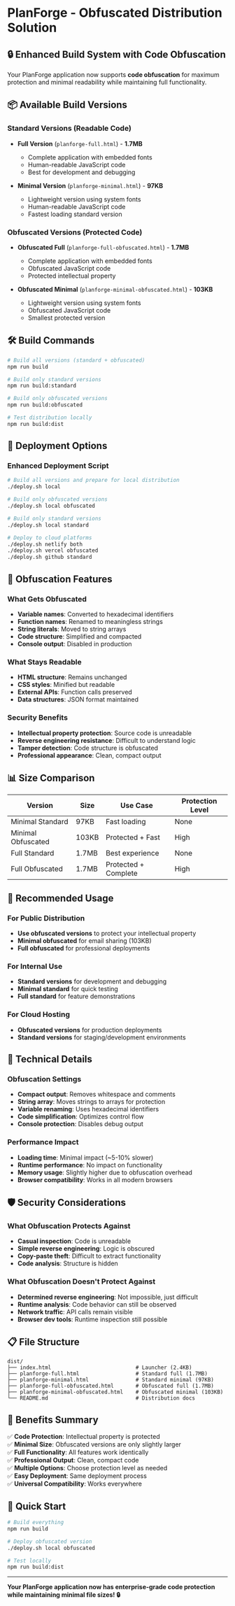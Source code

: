 # PlanForge - Obfuscated Distribution Solution

## 🔒 Enhanced Build System with Code Obfuscation

Your PlanForge application now supports **code obfuscation** for maximum protection and minimal readability while maintaining full functionality.

## 📦 Available Build Versions

### Standard Versions (Readable Code)
- **Full Version** (`planforge-full.html`) - **1.7MB**
  - Complete application with embedded fonts
  - Human-readable JavaScript code
  - Best for development and debugging

- **Minimal Version** (`planforge-minimal.html`) - **97KB**
  - Lightweight version using system fonts
  - Human-readable JavaScript code
  - Fastest loading standard version

### Obfuscated Versions (Protected Code)
- **Obfuscated Full** (`planforge-full-obfuscated.html`) - **1.7MB**
  - Complete application with embedded fonts
  - Obfuscated JavaScript code
  - Protected intellectual property

- **Obfuscated Minimal** (`planforge-minimal-obfuscated.html`) - **103KB**
  - Lightweight version using system fonts
  - Obfuscated JavaScript code
  - Smallest protected version

## 🛠️ Build Commands

```bash
# Build all versions (standard + obfuscated)
npm run build

# Build only standard versions
npm run build:standard

# Build only obfuscated versions
npm run build:obfuscated

# Test distribution locally
npm run build:dist
```

## 🚀 Deployment Options

### Enhanced Deployment Script
```bash
# Build all versions and prepare for local distribution
./deploy.sh local

# Build only obfuscated versions
./deploy.sh local obfuscated

# Build only standard versions
./deploy.sh local standard

# Deploy to cloud platforms
./deploy.sh netlify both
./deploy.sh vercel obfuscated
./deploy.sh github standard
```

## 🔐 Obfuscation Features

### What Gets Obfuscated
- **Variable names**: Converted to hexadecimal identifiers
- **Function names**: Renamed to meaningless strings
- **String literals**: Moved to string arrays
- **Code structure**: Simplified and compacted
- **Console output**: Disabled in production

### What Stays Readable
- **HTML structure**: Remains unchanged
- **CSS styles**: Minified but readable
- **External APIs**: Function calls preserved
- **Data structures**: JSON format maintained

### Security Benefits
- **Intellectual property protection**: Source code is unreadable
- **Reverse engineering resistance**: Difficult to understand logic
- **Tamper detection**: Code structure is obfuscated
- **Professional appearance**: Clean, compact output

## 📊 Size Comparison

| Version | Size | Use Case | Protection Level |
|---------|------|----------|------------------|
| Minimal Standard | 97KB | Fast loading | None |
| Minimal Obfuscated | 103KB | Protected + Fast | High |
| Full Standard | 1.7MB | Best experience | None |
| Full Obfuscated | 1.7MB | Protected + Complete | High |

## 🎯 Recommended Usage

### For Public Distribution
- **Use obfuscated versions** to protect your intellectual property
- **Minimal obfuscated** for email sharing (103KB)
- **Full obfuscated** for professional deployments

### For Internal Use
- **Standard versions** for development and debugging
- **Minimal standard** for quick testing
- **Full standard** for feature demonstrations

### For Cloud Hosting
- **Obfuscated versions** for production deployments
- **Standard versions** for staging/development environments

## 🔧 Technical Details

### Obfuscation Settings
- **Compact output**: Removes whitespace and comments
- **String array**: Moves strings to arrays for protection
- **Variable renaming**: Uses hexadecimal identifiers
- **Code simplification**: Optimizes control flow
- **Console protection**: Disables debug output

### Performance Impact
- **Loading time**: Minimal impact (~5-10% slower)
- **Runtime performance**: No impact on functionality
- **Memory usage**: Slightly higher due to obfuscation overhead
- **Browser compatibility**: Works in all modern browsers

## 🛡️ Security Considerations

### What Obfuscation Protects Against
- **Casual inspection**: Code is unreadable
- **Simple reverse engineering**: Logic is obscured
- **Copy-paste theft**: Difficult to extract functionality
- **Code analysis**: Structure is hidden

### What Obfuscation Doesn't Protect Against
- **Determined reverse engineering**: Not impossible, just difficult
- **Runtime analysis**: Code behavior can still be observed
- **Network traffic**: API calls remain visible
- **Browser dev tools**: Runtime inspection still possible

## 📋 File Structure

```
dist/
├── index.html                           # Launcher (2.4KB)
├── planforge-full.html                  # Standard full (1.7MB)
├── planforge-minimal.html               # Standard minimal (97KB)
├── planforge-full-obfuscated.html       # Obfuscated full (1.7MB)
├── planforge-minimal-obfuscated.html    # Obfuscated minimal (103KB)
└── README.md                            # Distribution docs
```

## 🎉 Benefits Summary

✅ **Code Protection**: Intellectual property is protected  
✅ **Minimal Size**: Obfuscated versions are only slightly larger  
✅ **Full Functionality**: All features work identically  
✅ **Professional Output**: Clean, compact code  
✅ **Multiple Options**: Choose protection level as needed  
✅ **Easy Deployment**: Same deployment process  
✅ **Universal Compatibility**: Works everywhere  

## 🚀 Quick Start

```bash
# Build everything
npm run build

# Deploy obfuscated version
./deploy.sh local obfuscated

# Test locally
npm run build:dist
```

---

**Your PlanForge application now has enterprise-grade code protection while maintaining minimal file sizes! 🔒**
